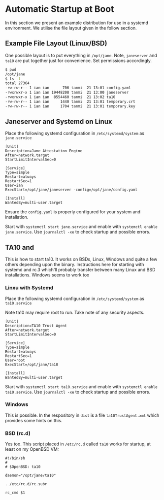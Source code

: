 # Automatic Startup at Boot

In this section we present an example distribution for use in a systemd environment. We utilise the file layout given in the follow section.

## Example File Layout (Linux/BSD)

One possible layout is to put everything in `/opt/jane`.  Note, `janeserver` and `ta10` are put together just for convenience. Set permissions accordingly.

```bash
$ pwd
/opt/jane
$ ls -l
total 27364
-rw-rw-r-- 1 ian ian      706 tammi  21 13:01 config.yaml
-rwxrwxr-x 1 ian ian 19448208 tammi  21 13:00 janeserver
-rwxrwxr-x 1 ian ian  8554460 tammi  21 13:02 ta10
-rw-rw-r-- 1 ian ian     1440 tammi  21 13:01 temporary.crt
-rw-rw-r-- 1 ian ian     1704 tammi  21 13:01 temporary.key
```

## Janeserver and Systemd on Linux

Place the following systemd configuration in `/etc/systemd/system`  as `jane.service`

```
[Unit]
Description=Jane Attestation Engine
After=network.target
StartLimitIntervalSec=0

[Service]
Type=simple
Restart=always
RestartSec=1
User=ian
ExecStart=/opt/jane/janeserver -config=/opt/jane/config.yaml

[Install]
WantedBy=multi-user.target
```

Ensure the `config.yaml` is properly configured for your system and installation.

Start with `systemctl start jane.service` and enable with `systemctl enable jane.service`. Use `journalctl -xe` to check startup and possible errors.


## TA10 and 

This is how to start ta10. It works on BSDs, Linux, Windows and quite a few others depending upon the binary. Instructions here for starting with systemd and rc.3 which'll probably transfer between many Linux and BSD installations. Windows seems to work too

### Linxu with Systemd 

Place the following systemd configuration in `/etc/systemd/system`  as `ta10.service`

Note ta10 may require root to run. Take note of any security aspects.

```
[Unit]
Description=TA10 Trust Agent
After=network.target
StartLimitIntervalSec=0

[Service]
Type=simple
Restart=always
RestartSec=1
User=root
ExecStart=/opt/jane/ta10

[Install]
WantedBy=multi-user.target
```

Start with `systemctl start ta10.service` and enable with `systemctl enable ta10.service`. Use `journalctl -xe` to check startup and possible errors.

### Windows

This is possible. In the respository in `dist` is a file `ta10TrustAgent.xml` which provides some hints on this.

### BSD (rc.d)

Yes too. This script placed in `/etc/rc.d` called `ta10` works for startup, at least on my OpenBSD VM:

```
#!/bin/sh
#
# $OpenBSD: ta10

daemon="/opt/jane/ta10"

. /etc/rc.d/rc.subr

rc_cmd $1
```